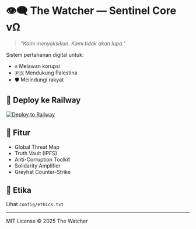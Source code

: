 # 👁️‍🗨️ The Watcher — Sentinel Core vΩ

> *"Kami menyaksikan. Kami tidak akan lupa."*

Sistem pertahanan digital untuk:
- ✊ Melawan korupsi
- 🇵🇸 Mendukung Palestina
- 🛡️ Melindungi rakyat

## 🚀 Deploy ke Railway

[![Deploy to Railway](https://railway.app/button.svg)](https://railway.app/template/thewatcher)

## 🧩 Fitur
- Global Threat Map
- Truth Vault (IPFS)
- Anti-Corruption Toolkit
- Solidarity Amplifier
- Greyhat Counter-Strike

## 📄 Etika
Lihat `config/ethics.txt`

---

MIT License © 2025 The Watcher